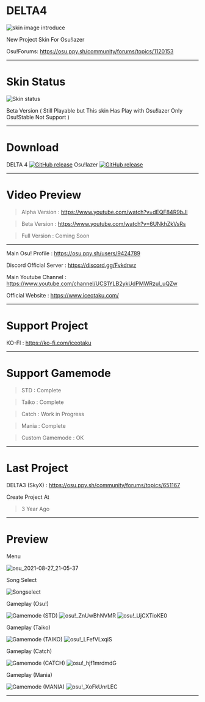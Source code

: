 # DELTA4
![skin image introduce](https://user-images.githubusercontent.com/68460824/184899832-c1de5be4-dc24-4b3a-a92c-134cf6f0a552.png)


New Project Skin For Osu!lazer

Osu!Forums: https://osu.ppy.sh/community/forums/topics/1120153

-----------------------------------------------------------------------------------------------------------------

# Skin Status
![Skin status](https://user-images.githubusercontent.com/68460824/182530296-83ba530a-9fd4-4eed-a7c8-866a2c2aa634.png)


Beta Version ( Still Playable but This skin Has Play with Osu!lazer Only Osu!Stable Not Support )

-----------------------------------------------------------------------------------------------------------------
# Download

DELTA 4 [![GitHub release](https://img.shields.io/github/release/Iceotaku/DELTA4)](https://github.com/Iceotaku/DELTA4/releases/latest) 
Osu!lazer [![GitHub release](https://img.shields.io/github/release/ppy/osu.svg)](https://github.com/ppy/osu/releases/latest)

-----------------------------------------------------------------------------------------------------------------


# Video Preview
> Alpha Version : https://www.youtube.com/watch?v=dEQF84R9bJI

> Beta Version : https://www.youtube.com/watch?v=6UNkhZkVsRs

> Full Version : Coming Soon

-----------------------------------------------------------------------------------------------------------------

Main Osu! Profile : https://osu.ppy.sh/users/9424789

Discord Official Server : https://discord.gg/Fvkdrwz

Main Youtube Channel : https://www.youtube.com/channel/UCS1YLB2ykUdPMWRzul_uQZw

Official Website : https://www.iceotaku.com/

-----------------------------------------------------------------------------------------------------------------

# Support Project

KO-FI : https://ko-fi.com/iceotaku

-----------------------------------------------------------------------------------------------------------------

# Support Gamemode

> STD : Complete

> Taiko : Complete

> Catch : Work in Progress

> Mania : Complete

> Custom Gamemode : OK

-----------------------------------------------------------------------------------------------------------------
# Last Project

DELTA3 (SkyX) : https://osu.ppy.sh/community/forums/topics/651167

Create Project At
> 3 Year Ago

-----------------------------------------------------------------------------------------------------------------

# Preview

Menu

![osu_2021-08-27_21-05-37](https://user-images.githubusercontent.com/68460824/131140034-ade71d9e-d039-41d6-b8d1-e8e0df89e471.jpg)


Song Select

![Songselect](https://user-images.githubusercontent.com/68460824/183073841-d8fc68fe-7326-4571-aff4-f7bfece4d296.png)

Gameplay (Osu!)

![Gamemode (STD)](https://user-images.githubusercontent.com/68460824/183073866-c17ec3c4-fd47-4b5e-8c6b-83873930174b.png)
![osu!_ZnUwBhNVMR](https://user-images.githubusercontent.com/68460824/183073487-40cab1c7-aeba-4ce5-b55c-293aa5332083.gif)
![osu!_UjCXTioKE0](https://user-images.githubusercontent.com/68460824/183073544-944081a6-efe1-47eb-afb5-45883200640b.gif)

Gameplay (Taiko)

![Gamemode (TAIKO)](https://user-images.githubusercontent.com/68460824/183073917-f42fdb7d-4758-46b7-86f2-95136f8f13f0.png)
![osu!_LFefVLxqiS](https://user-images.githubusercontent.com/68460824/183073600-e2efa2cf-6902-43bb-99a4-5a41b74a7633.gif)

Gameplay (Catch)

![Gamemode (CATCH)](https://user-images.githubusercontent.com/68460824/183073945-d3a38883-164f-4dec-b7b6-b3c49fe034bb.png)
![osu!_hjf1mrdmdG](https://user-images.githubusercontent.com/68460824/183073656-9ab8bea3-4fca-49e0-85e1-1fe6d6157e2d.gif)

Gameplay (Mania)

![Gamemode (MANIA)](https://user-images.githubusercontent.com/68460824/183073966-785b04e3-a675-46c5-9003-a1b3f8fedb15.png)
![osu!_XoFkUnrLEC](https://user-images.githubusercontent.com/68460824/183073732-b16ab3eb-5f0d-46a2-9566-7aca44645125.gif)

-----------------------------------------------------------------------------------------------------------------
